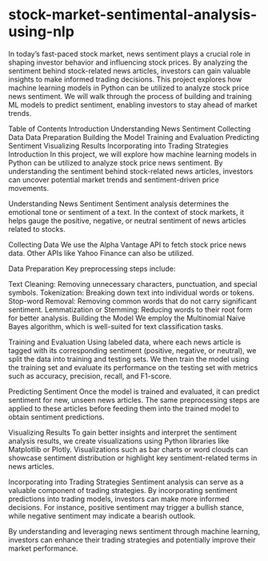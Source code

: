 # stock-market-sentimental-analysis-using-nlp
In today’s fast-paced stock market, news sentiment plays a crucial role in shaping investor behavior and influencing stock prices. By analyzing the sentiment behind stock-related news articles, investors can gain valuable insights to make informed trading decisions. This project explores how machine learning models in Python can be utilized to analyze stock price news sentiment. We will walk through the process of building and training ML models to predict sentiment, enabling investors to stay ahead of market trends.

Table of Contents
Introduction
Understanding News Sentiment
Collecting Data
Data Preparation
Building the Model
Training and Evaluation
Predicting Sentiment
Visualizing Results
Incorporating into Trading Strategies
Introduction
In this project, we will explore how machine learning models in Python can be utilized to analyze stock price news sentiment. By understanding the sentiment behind stock-related news articles, investors can uncover potential market trends and sentiment-driven price movements.

Understanding News Sentiment
Sentiment analysis determines the emotional tone or sentiment of a text. In the context of stock markets, it helps gauge the positive, negative, or neutral sentiment of news articles related to stocks.

Collecting Data
We use the Alpha Vantage API to fetch stock price news data. Other APIs like Yahoo Finance can also be utilized.

Data Preparation
Key preprocessing steps include:

Text Cleaning: Removing unnecessary characters, punctuation, and special symbols.
Tokenization: Breaking down text into individual words or tokens.
Stop-word Removal: Removing common words that do not carry significant sentiment.
Lemmatization or Stemming: Reducing words to their root form for better analysis.
Building the Model
We employ the Multinomial Naive Bayes algorithm, which is well-suited for text classification tasks.

Training and Evaluation
Using labeled data, where each news article is tagged with its corresponding sentiment (positive, negative, or neutral), we split the data into training and testing sets. We then train the model using the training set and evaluate its performance on the testing set with metrics such as accuracy, precision, recall, and F1-score.

Predicting Sentiment
Once the model is trained and evaluated, it can predict sentiment for new, unseen news articles. The same preprocessing steps are applied to these articles before feeding them into the trained model to obtain sentiment predictions.

Visualizing Results
To gain better insights and interpret the sentiment analysis results, we create visualizations using Python libraries like Matplotlib or Plotly. Visualizations such as bar charts or word clouds can showcase sentiment distribution or highlight key sentiment-related terms in news articles.

Incorporating into Trading Strategies
Sentiment analysis can serve as a valuable component of trading strategies. By incorporating sentiment predictions into trading models, investors can make more informed decisions. For instance, positive sentiment may trigger a bullish stance, while negative sentiment may indicate a bearish outlook.

By understanding and leveraging news sentiment through machine learning, investors can enhance their trading strategies and potentially improve their market performance.
